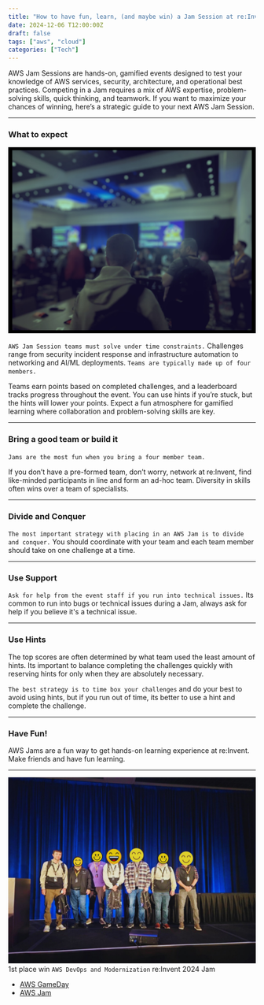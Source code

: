 ```yaml
---
title: "How to have fun, learn, (and maybe win) a Jam Session at re:Invent"
date: 2024-12-06 T12:00:00Z
draft: false
tags: ["aws", "cloud"]
categories: ["Tech"]
---
```


AWS Jam Sessions are hands-on, gamified events designed to test your knowledge of AWS services, security, architecture, and operational best practices. Competing in a Jam requires a mix of AWS expertise, problem-solving skills, quick thinking, and teamwork. If you want to maximize your chances of winning, here’s a strategic guide to your next AWS Jam Session.

---

### **What to expect**

![AWS Jam Session at re:Invent](./reinvent_2024.jpg)

`AWS Jam Session teams must solve under time constraints.` Challenges range from security incident response and infrastructure automation to networking and AI/ML deployments.  `Teams are typically made up of four members.`

Teams earn points based on completed challenges, and a leaderboard tracks progress throughout the event. You can use hints if you’re stuck, but the hints will lower your points.  Expect a fun atmosphere for gamified learning where collaboration and problem-solving skills are key.

---

### **Bring a good team or build it**

`Jams are the most fun when you bring a four member team.`

If you don’t have a pre-formed team, don’t worry, network at re:Invent, find like-minded participants in line and form an ad-hoc team. Diversity in skills often wins over a team of specialists.

---

### **Divide and Conquer**

`The most important strategy with placing in an AWS Jam is to divide and conquer.`  You should coordinate with your team and each team member should take on one challenge at a time.

---

### **Use Support**

`Ask for help from the event staff if you run into technical issues.`  Its common to run into bugs or technical issues during a Jam, always ask for help if you believe it's a technical issue.

---

### **Use Hints**

The top scores are often determined by what team used the least amount of hints.  Its important to balance completing the challenges quickly with reserving hints for only when they are absolutely necessary.

`The best strategy is to time box your challenges` and do your best to avoid using hints, but if you run out of time, its better to use a hint and complete the challenge.

---
### **Have Fun!**

AWS Jams are a fun way to get hands-on learning experience at re:Invent.  Make friends and have fun learning.

---

![AWS DevOps 1st place win](./david_whiteside_winning_reinvent_2024.jpg)
1st place win `AWS DevOps and Modernization` re:Invent 2024 Jam

- [AWS GameDay](https://aws.amazon.com/gameday)  
- [AWS Jam](https://aws.amazon.com/es/professional-services/jam/)  